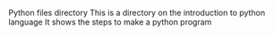 Python files directory
This is a directory on the introduction to python language
It shows the steps to make a python program 
